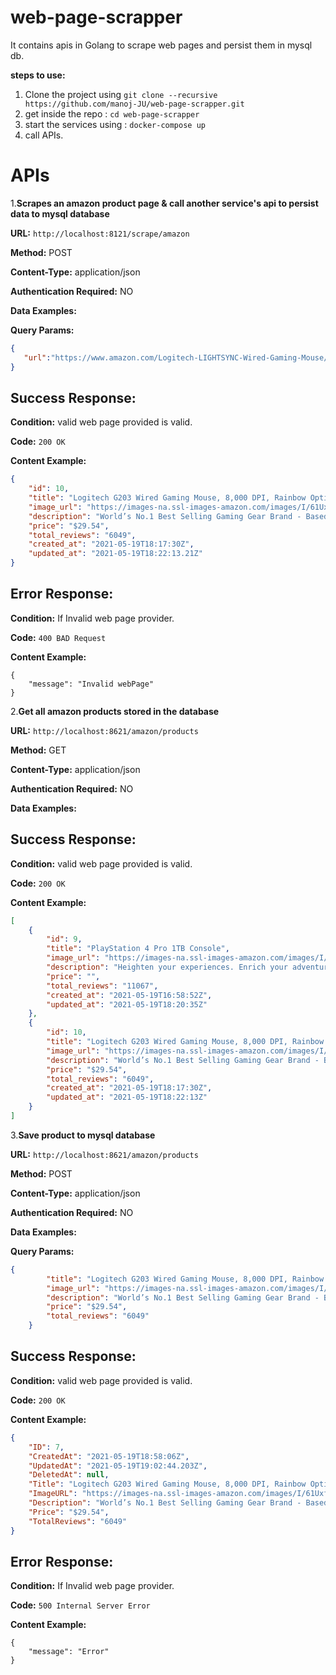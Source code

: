 # web-page-scrapper
It contains apis in Golang to scrape web pages and persist them in mysql db.


**steps to use:**
1. Clone the project using `git clone --recursive https://github.com/manoj-JU/web-page-scrapper.git`
2. get inside the repo : `cd web-page-scrapper`
3. start the services using : `docker-compose up`
4. call APIs.
  
# APIs
1.**Scrapes an amazon product page & call another service's api to persist data to mysql database**

**URL:** `http://localhost:8121/scrape/amazon`

**Method:** POST

**Content-Type:** application/json

**Authentication Required:** NO

**Data Examples:**

**Query Params:**

```json
{
   "url":"https://www.amazon.com/Logitech-LIGHTSYNC-Wired-Gaming-Mouse/dp/B07YN82X3B/ref=pd_sim_2/132-8669378-8065121?pd_rd_w=rTwov&pf_rd_p=d3b9006b-884c-4f9d-b9b9-fcc89494e569&pf_rd_r=0ZKHJMPRY70FHWHPWMQD&pd_rd_r=11e7a1c2-7c12-4525-9dad-fb8f76bea8ba&pd_rd_wg=qYDMO&pd_rd_i=B07YN82X3B&psc=1"
}
```

## Success Response:

**Condition:** valid web page provided is valid.

**Code:** `200 OK`


**Content Example:**

```json
{
    "id": 10,
    "title": "Logitech G203 Wired Gaming Mouse, 8,000 DPI, Rainbow Optical Effect LIGHTSYNC RGB, 6 Programmable Buttons, On-Board Memory, Screen Mapping, PC/Mac Computer and Laptop Compatible - Black",
    "image_url": "https://images-na.ssl-images-amazon.com/images/I/61UxfXTUyvL.__AC_SX300_SY300_QL70_ML2_.jpg",
    "description": "World’s No.1 Best Selling Gaming Gear Brand - Based on independent aggregated sales data (FEB ‘19 - FEB’20) of Gaming Keyboard, Mice, & PC Headset in units from: US, CA, CN, JP, KR, TW, TH, ID, DE, FR, RU, UK, SE, TR8, 000 DPI gaming-grade sensor responds precisely to movements. Customize your sensitivity settings to suit the sensitivity you like with Logitech G HUB gaming software and cycle easily through up to 5 DPI settings.Play in color with our most vibrant Lightsync RGB featuring color wave effects customizable across -16.8 million colors. Install Logitech G HUB software to choose from preset colors and animations or make your own. Game-driven, audio visualization and screen mapping options are also available.Play comfortably and with total control. The classic and simple 6-button layout and classic gaming shape is a comfortable time-tested and loved design. Each button can be customized using Logitech G HUB software to simplify tasks.Primary buttons are mechanical and tensioned with durable metal springs for reliability, performance and excellent feel. The crisp clicks and precise feedback delivers a great precision feel to maximize your fun in game.",
    "price": "$29.54",
    "total_reviews": "6049",
    "created_at": "2021-05-19T18:17:30Z",
    "updated_at": "2021-05-19T18:22:13.21Z"
}
```

## Error Response:

**Condition:** If Invalid web page provider.

**Code:** `400 BAD Request`

**Content Example:**

```json:
{
    "message": "Invalid webPage"
}
```

2.**Get all amazon products stored in the database**

**URL:** `http://localhost:8621/amazon/products`

**Method:** GET

**Content-Type:** application/json

**Authentication Required:** NO

**Data Examples:**

## Success Response:

**Condition:** valid web page provided is valid.

**Code:** `200 OK`


**Content Example:**

```json
[
    {
        "id": 9,
        "title": "PlayStation 4 Pro 1TB Console",
        "image_url": "https://images-na.ssl-images-amazon.com/images/I/6118ctEjpoL.__AC_SX300_SY300_QL70_ML2_.jpg",
        "description": "Heighten your experiences. Enrich your adventures. Let the super charged PS4 Pro lead the way4K TV Gaming : PS4 Pro outputs gameplay to your 4K TVMore HD Power: Turn on Boost Mode to give PS4 games access to the increased power of PS4 ProHDR Technology : With an HDR TV, compatible PS4 games display an unbelievably vibrant and life like range of colors",
        "price": "",
        "total_reviews": "11067",
        "created_at": "2021-05-19T16:58:52Z",
        "updated_at": "2021-05-19T18:20:35Z"
    },
    {
        "id": 10,
        "title": "Logitech G203 Wired Gaming Mouse, 8,000 DPI, Rainbow Optical Effect LIGHTSYNC RGB, 6 Programmable Buttons, On-Board Memory, Screen Mapping, PC/Mac Computer and Laptop Compatible - Black",
        "image_url": "https://images-na.ssl-images-amazon.com/images/I/61UxfXTUyvL.__AC_SX300_SY300_QL70_ML2_.jpg",
        "description": "World’s No.1 Best Selling Gaming Gear Brand - Based on independent aggregated sales data (FEB ‘19 - FEB’20) of Gaming Keyboard, Mice, & PC Headset in units from: US, CA, CN, JP, KR, TW, TH, ID, DE, FR, RU, UK, SE, TR8, 000 DPI gaming-grade sensor responds precisely to movements. Customize your sensitivity settings to suit the sensitivity you like with Logitech G HUB gaming software and cycle easily through up to 5 DPI settings.Play in color with our most vibrant Lightsync RGB featuring color wave effects customizable across -16.8 million colors. Install Logitech G HUB software to choose from preset colors and animations or make your own. Game-driven, audio visualization and screen mapping options are also available.Play comfortably and with total control. The classic and simple 6-button layout and classic gaming shape is a comfortable time-tested and loved design. Each button can be customized using Logitech G HUB software to simplify tasks.Primary buttons are mechanical and tensioned with durable metal springs for reliability, performance and excellent feel. The crisp clicks and precise feedback delivers a great precision feel to maximize your fun in game.",
        "price": "$29.54",
        "total_reviews": "6049",
        "created_at": "2021-05-19T18:17:30Z",
        "updated_at": "2021-05-19T18:22:13Z"
    }
]
```

3.**Save product to mysql database**

**URL:** `http://localhost:8621/amazon/products`

**Method:** POST

**Content-Type:** application/json

**Authentication Required:** NO

**Data Examples:**

**Query Params:**

```json
{
        "title": "Logitech G203 Wired Gaming Mouse, 8,000 DPI, Rainbow Optical Effect LIGHTSYNC RGB, 6 Programmable Buttons, On-Board Memory, Screen Mapping, PC/Mac Computer and Laptop Compatible - Black",
        "image_url": "https://images-na.ssl-images-amazon.com/images/I/61UxfXTUyvL.__AC_SX300_SY300_QL70_ML2_.jpg",
        "description": "World’s No.1 Best Selling Gaming Gear Brand - Based on independent aggregated sales data (FEB ‘19 - FEB’20) of Gaming Keyboard, Mice, & PC Headset in units from: US, CA, CN, JP, KR, TW, TH, ID, DE, FR, RU, UK, SE.",
        "price": "$29.54",
        "total_reviews": "6049"
    }
```

## Success Response:

**Condition:** valid web page provided is valid.

**Code:** `200 OK`


**Content Example:**

```json
{
    "ID": 7,
    "CreatedAt": "2021-05-19T18:58:06Z",
    "UpdatedAt": "2021-05-19T19:02:44.203Z",
    "DeletedAt": null,
    "Title": "Logitech G203 Wired Gaming Mouse, 8,000 DPI, Rainbow Optical Effect LIGHTSYNC RGB, 6 Programmable Buttons, On-Board Memory, Screen Mapping, PC/Mac Computer and Laptop Compatible - Black",
    "ImageURL": "https://images-na.ssl-images-amazon.com/images/I/61UxfXTUyvL.__AC_SX300_SY300_QL70_ML2_.jpg",
    "Description": "World’s No.1 Best Selling Gaming Gear Brand - Based on independent aggregated sales data (FEB ‘19 - FEB’20) of Gaming Keyboard, Mice, & PC Headset in units from: US, CA, CN, JP, KR, TW, TH, ID, DE, FR, RU, UK, SE.",
    "Price": "$29.54",
    "TotalReviews": "6049"
}
```

## Error Response:

**Condition:** If Invalid web page provider.

**Code:** `500 Internal Server Error`

**Content Example:**

```json:
{
    "message": "Error"
}
```
